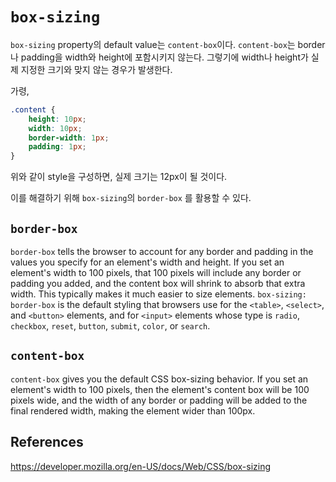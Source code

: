 # `box-sizing`

`box-sizing` property의 default value는 `content-box`이다. `content-box`는 border나 padding을 width와 height에 포함시키지 않는다. 그렇기에 width나 height가 실제 지정한 크기와 맞지 않는 경우가 발생한다.

가령,

```css
.content {
    height: 10px;
    width: 10px;
    border-width: 1px;
    padding: 1px;
}
```

위와 같이 style을 구성하면, 실제 크기는 12px이 될 것이다.

이를 해결하기 위해 `box-sizing`의 `border-box` 를 활용할 수 있다.

## `border-box` 

`border-box` tells the browser to account for any border and padding in the values you specify for an element's width and height. If you set an element's width to 100 pixels, that 100 pixels will include any border or padding you added, and the content box will shrink to absorb that extra width. This typically makes it much easier to size elements. `box-sizing: border-box` is the default styling that browsers use for the `<table>`, `<select>`, and `<button>` elements, and for `<input>` elements whose type is `radio`, `checkbox`, `reset`, `button`, `submit`, `color`, or `search`.



## `content-box`

`content-box` gives you the default CSS box-sizing behavior. If you set an element's width to 100 pixels, then the element's content box will be 100 pixels wide, and the width of any border or padding will be added to the final rendered width, making the element wider than 100px.



## References

https://developer.mozilla.org/en-US/docs/Web/CSS/box-sizing